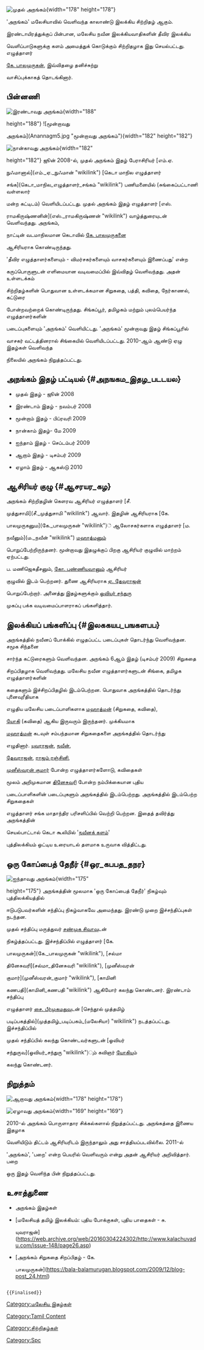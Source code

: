 ![முதல் அநங்கம்](Adangam1.jpg "முதல் அநங்கம்"){width="178" height="178"}
\'அநங்கம்\' மலேசியாவில் வெளிவந்த காலாண்டு இலக்கிய சிற்றிதழ் ஆகும்.
இரண்டாயிரத்துக்குப் பின்பான, மலேசிய நவீன இலக்கியவாதிகளின் தீவிர இலக்கிய
வெளிப்பாடுகளுக்கு களம் அமைத்துக் கொடுக்கும் சிற்றிதழாக இது செயல்பட்டது. எழுத்தாளர்
[கே. பாலமுருகன்](கே._பாலமுருகன் "wikilink"), இவ்விதழை தனிச்சுற்று
வாசிப்புக்காகத் தொடங்கினார்.

## பின்னணி

![இரண்டாவது அநங்கம்](Anangam_2.jpg "இரண்டாவது அநங்கம்"){width="188"
height="188"} ![மூன்றாவது
அநங்கம்](Anannagm5.jpg "மூன்றாவது அநங்கம்"){width="182" height="182"}
![நான்காவது அநங்கம்](Ananngam4.jpg "நான்காவது அநங்கம்"){width="182"
height="182"} ஜூன் 2008-ல், முதல் அநங்கம் இதழ் பேராசிரியர் [எம்.ஏ.
நுஃமானால்](எம்._ஏ._நுஃமான் "wikilink") [கெடா மாநில எழுத்தாளர்
சங்க](கெடா_மாநில_எழுத்தாளர்_சங்கம் "wikilink") பணிமனையில் (சுங்கைப்பட்டாணி வள்ளலார்
மன்ற கட்டிடம்) வெளியிடப்பட்டது. முதல் அநங்கம் இதழ் எழுத்தாளர் [எஸ்.
ராமகிருஷ்ணனின்](எஸ்._ராமகிருஷ்ணன் "wikilink") வாழ்த்துரையுடன் வெளிவந்தது. அநங்கம்,
நாட்டின் வடமாநிலமான கெடாவில் [கே. பாலமுருகனை](கே._பாலமுருகன் "wikilink")
ஆசிரியராக கொண்டிருந்தது.

'தீவிர எழுத்தாளர்களையும் - விமர்சகர்களையும் வாசகர்களையும் இணைப்பது' என்ற
கருப்பொருளுடன் எளிமையான வடிவமைப்பில் இவ்விதழ் வெளிவந்தது. அதன் உள்ளடக்கம்
சிற்றிதழ்களின் பொதுவான உள்ளடக்கமான சிறுகதை, பத்தி, கவிதை, நேர்காணல், கட்டுரை
போன்றவற்றைக் கொண்டிருந்தது. சிங்கப்பூர், தமிழகம் மற்றும் புலம்பெயர்ந்த எழுத்தாளர்களின்
படைப்புகளையும் \'அநங்கம்\' வெளியிட்டது. \'அநங்கம்\' மூன்றாவது இதழ் சிங்கப்பூரில்
வாசகர் வட்டத்தினரால் சிங்கையில் வெளியிடப்பட்டது. 2010-ஆம் ஆண்டு ஏழு இதழ்கள் வெளிவந்த
நிலையில் அநங்கம் நிறுத்தப்பட்டது.

## அநங்கம் இதழ் பட்டியல் {#அநஙகம_இதழ_படடயல}

-   முதல் இதழ் - ஜூன் 2008
-   இரண்டாம் இதழ் - நவம்பர் 2008
-   மூன்றாம் இதழ் - பிப்ரவரி 2009
-   நான்காம் இதழ்- மே 2009
-   ஐந்தாம் இதழ் - செப்டம்பர் 2009
-   ஆறாம் இதழ் - டிசம்பர் 2009
-   ஏழாம் இதழ் - ஆகஸ்டு 2010

## ஆசிரியர் குழு {#ஆசரயர_கழ}

அநங்கம் சிற்றிதழின் கெளரவ ஆசிரியர் எழுத்தாளர் [சீ.
முத்துசாமி](சீ._முத்துசாமி "wikilink") ஆவார். இதழின் ஆசிரியராக [கே.
பாலமுருகனும](கே._பாலமுருகன் "wikilink")் ஆலோசகர்களாக எழுத்தாளர் [ம.
நவீனும்](ம._நவீன் "wikilink") [மஹாத்மனும்](மஹாத்மன் "wikilink")
பொறுப்பேற்றிருந்தனர். மூன்றாவது இதழுக்குப் பிறகு ஆசிரியர் குழுவில் மாற்றம் ஏற்பட்டது.
ப. மணிஜெகதீசனும், [கோ. புண்ணியவானும்](கோ._புண்ணியவான் "wikilink") ஆசிரியர்
குழுவில் இடம் பெற்றனர். துணை ஆசிரியராக [ஏ. தேவராஜன்](ஏ._தேவராஜன் "wikilink")
பொறுப்பேற்றார். அனைத்து இதழ்களுக்கும் [ஓவியர் சந்துரு](ஓவியர்_சந்துரு "wikilink")
முகப்பு பக்க வடிவமைப்பாளராகப் பங்களித்தார்.

## இலக்கியப் பங்களிப்பு {#இலககயப_பஙகளபப}

அநங்கத்தில் நவீனப் போக்கில் எழுதப்பட்ட படைப்புகள் தொடர்ந்து வெளிவந்தன. சமூக சிந்தனை
சார்ந்த கட்டுரைகளும் வெளிவந்தன. அநங்கம் 6ஆம் இதழ் (டிசம்பர் 2009) சிறுகதை
சிறப்பிதழாக வெளிவந்தது. மலேசிய நவீன எழுத்தாளர்களுடன் சிங்கை, தமிழக எழுத்தாளர்களின்
கதைகளும் இச்சிறப்பிதழில் இடம்பெற்றன. பொதுவாக அநங்கத்தில் தொடர்ந்து புனைவுரீதியாக
எழுதிய மலேசிய படைப்பாளிகளாக [மஹாத்மன்](மஹாத்மன் "wikilink") (சிறுகதை, கவிதை),
[யோகி](யோகி "wikilink") (கவிதை) ஆகிய இருவரும் இருந்தனர். முக்கியமாக
[மஹாத்மன்](மஹாத்மன் "wikilink") கடவுள் சம்பந்தமான சிறுகதைகளை அநங்கத்தில் தொடர்ந்து
எழுதினார். [யுவராஜன்](சு.யுவராஜன் "wikilink"), [நவீன்](ம._நவீன் "wikilink"),
[தேவராஜன்](ஏ._தேவராஜன் "wikilink"), [ராஜம் ரஞ்சினி](ராஜம்_ரஞ்சினி "wikilink"),
[முனீஸ்வரன் குமார்](முனீஸ்வரன்_குமார் "wikilink") போன்ற எழுத்தாளர்களோடு, கவிதைகள்
மூலம் அறிமுகமான [தினேசுவரி](தினேஸ்வரி "wikilink") போன்ற நம்பிக்கையான புதிய
படைப்பாளிகளின் படைப்புகளும் அநங்கத்தில் இடம்பெற்றது. அநங்கத்தில் இடம்பெற்ற சிறுகதைகள்
எழுத்தாளர் சங்க மாதாந்திர பரிசளிப்பில் வெற்றி பெற்றன. இதைத் தவிர்த்து அநங்கத்தின்
செயல்பாட்டால் கெடா கூலிமில் '[நவீனக் களம்](கூலிம்_நவீன_இலக்கியக்_களம் "wikilink")'
புத்திலக்கியம் ஒட்டிய உரையாடல் தளமாக உருவாக வித்திட்டது.

## ஒரு கோப்பைத் தேநீர் {#ஒர_கபபத_தநர}

![ஐந்தாவது அநங்கம்](Anangam_7.jpg "ஐந்தாவது அநங்கம்"){width="175"
height="175"} அநங்கத்தின் மூலமாக 'ஒரு கோப்பைத் தேநீர்' நிகழ்வும் புத்திலக்கியத்தில்
ஈடுபடுபவர்களின் சந்திப்பு நிகழ்வாகவே அமைந்தது. இரண்டு முறை இச்சந்திப்புகள் நடந்தன.
முதல் சந்திப்பு மருத்துவர் [சண்முக சிவாவ](மா._சண்முகசிவா "wikilink")ுடன்
நிகழ்த்தப்பட்டது. இச்சந்திப்பில் எழுத்தாளர் [கே.
பாலமுருகன்](கே._பாலமுருகன் "wikilink"), [சல்மா
தினேசுவரி](சல்மா_தினேசுவரி "wikilink"), [முனீஸ்வரன்
குமார்](முனீஸ்வரன்_குமார் "wikilink"), [காமினி
கணபதி](காமினி_கணபதி "wikilink") ஆகியோர் கலந்து கொண்டனர். இரண்டாம் சந்திப்பு
எழுத்தாளர் [சை. பீர்முகமதுவ](சை._பீர்முகமது "wikilink")ுடன் [செந்தூல் முத்தமிழ்
படிப்பகத்தில்](முத்தமிழ்_படிப்பகம்_(மலேசியா) "wikilink") நடத்தப்பட்டது. இச்சந்திப்பில்
முதல் சந்திப்பில் கலந்து கொண்டவர்களுடன் [ஓவியர்
சந்துருவ](ஓவியர்_சந்துரு "wikilink")ும் கவிஞர் [யோகிய](யோகி "wikilink")ும்
கலந்து கொண்டனர்.

## நிறுத்தம்

![ஆறாவது அநங்கம்](Anangam_6.jpg "ஆறாவது அநங்கம்"){width="178" height="178"}
![ஏழாவது அநங்கம்](Annangam7.jpg "ஏழாவது அநங்கம்"){width="169" height="169"}
2010-ல் அநங்கம் பொருளாதார சிக்கல்களால் நிறுத்தப்பட்டது. அநங்கத்தை இணைய இதழாக
வெளியிடும் திட்டம் ஆசிரியரிடம் இருந்தாலும் அது சாத்தியப்படவில்லை. 2011-ல்
\'அநங்கம்\', \'பறை\' என்ற பெயரில் வெளிவரும் என்று அதன் ஆசிரியர் அறிவித்தார். பறை
ஒரு இதழ் வெளிந்த பின் நிறுத்தப்பட்டது.

## உசாத்துணை

-   அநங்கம் இதழ்கள்
-   [மலேசியத் தமிழ் இலக்கியம்: புதிய போக்குகள், புதிய பாதைகள் - சு.
    யுவராஜன்](https://web.archive.org/web/20160304224302/http://www.kalachuvadu.com/issue-148/page26.asp)
-   [அநங்கம் சிறுகதை சிறப்பிதழ் - கே.
    பாலமுருகன்](https://bala-balamurugan.blogspot.com/2009/12/blog-post_24.html)

```{=mediawiki}
{{Finalised}}
```
[Category:மலேசிய இதழ்கள்](Category:மலேசிய_இதழ்கள் "wikilink")
[Category:Tamil Content](Category:Tamil_Content "wikilink")
[Category:சிற்றிதழ்கள்](Category:சிற்றிதழ்கள் "wikilink")
[Category:Spc](Category:Spc "wikilink")
